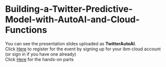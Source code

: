 # Building-a-Twitter-Predictive-Model-with-AutoAI-and-Cloud-Functions

You can see the presentation slides uploaded as **TwitterAutoAI**. <br/>
Click [Here](https://ibm.biz/TwitterAutoAI) to register for the event by signing up for your ibm cloud account (or sign in if you have one already) </br>
Click [Here](https://ibm.biz/TwitterAutoAILab) for the hands-on parts
